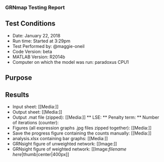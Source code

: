 ### GRNmap Testing Report
## Test Conditions

* Date: January 22, 2018
* Run time: Started at 3:29pm
* Test Performed by: @maggie-oneil
* Code Version: beta
* MATLAB Version: R2014b
* Computer on which the model was run: paradoxus CPU1

## Purpose


## Results

* Input sheet: [[Media:]]
* Output sheet: [[Media:]]
* Output .mat file (zipped): [[Media:]]
** LSE:
** Penalty term:
** Number of iterations (counter):
* Figures (all expression graphs .jpg files zipped together): [[Media:]]
* Save the progress figure containing the counts manually: [[Media:]]
* analysis.xlsx containing bar graphs: [[Media:]]
* GRNsight figure of unweighted network: [[Image:]]
* GRNsight figure of weighted network: [[Image:*filename here*|thumb|center|400px]]
